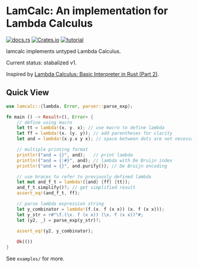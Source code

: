 # LamCalc: An implementation for Lambda Calculus 

[![docs.rs](https://img.shields.io/docsrs/lamcalc/latest)](https://docs.rs/lamcalc/latest/lamcalc/)
[![Crates.io](https://img.shields.io/crates/v/lamcalc)](https://crates.io/crates/lamcalc)
[![tutorial](https://img.shields.io/badge/tutorial-Github_Pages-green)](https://sshwy.github.io/lamcalc/)

lamcalc implements untyped Lambda Calculus.

Current status: stabalized v1.

Inspired by [Lambda Calculus: Basic Interpreter in Rust (Part 2)](https://tejqunair.com/posts/lambda-part-2/).

## Quick View

```rust
use lamcalc::{lambda, Error, parser::parse_exp};

fn main () -> Result<(), Error> {
    // define using macro
    let tt = lambda!(x. y. x); // use macro to define lambda
    let ff = lambda!(x. (y. y)); // add parentheses for clarity
    let and = lambda!(x.y.x y x); // space between dots are not necessary

    // multiple printing format
    println!("and = {}", and);   // print lambda
    println!("and = {:#}", and); // lambda with De Bruijn index
    println!("and = {}", and.purify()); // De Bruijn encoding

    // use braces to refer to previously defined lambda
    let mut and_f_t = lambda!({and} {ff} {tt}); 
    and_f_t.simplify()?; // get simplified result
    assert_eq!(and_f_t, ff);

    // parse lambda expression string
    let y_combinator = lambda!(f.(x. f (x x)) (x. f (x x)));
    let y_str = r#"\f.(\x. f (x x)) (\x. f (x x))"#;
    let (y2, _) = parse_exp(y_str)?;
    
    assert_eq!(y2, y_combinator);

    Ok(())
}
```

See `examples/` for more.